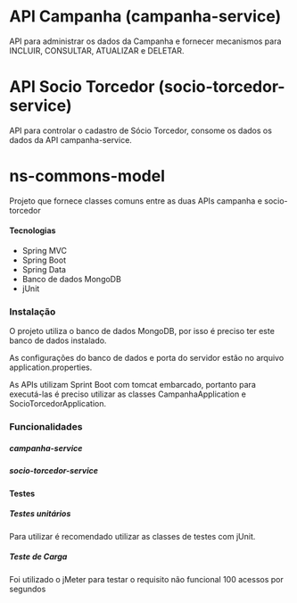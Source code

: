 # API Campanha (campanha-service)

API para administrar os dados da Campanha e fornecer mecanismos para INCLUIR, CONSULTAR, ATUALIZAR e DELETAR.

# API Socio Torcedor (socio-torcedor-service)

API para controlar o cadastro de Sócio Torcedor, consome os dados os dados da API campanha-service.

# ns-commons-model

Projeto que fornece classes comuns entre as duas APIs campanha e socio-torcedor 

#### Tecnologias

- Spring MVC
- Spring Boot
- Spring Data
- Banco de dados MongoDB
- jUnit

### Instalação

O projeto utiliza o banco de dados MongoDB, por isso é preciso ter este banco de dados instalado.

As configurações do banco de dados e porta do servidor estão no arquivo application.properties.

As APIs utilizam Sprint Boot com tomcat embarcado, portanto para executá-las é preciso utilizar as classes CampanhaApplication e SocioTorcedorApplication. 

### Funcionalidades

##### campanha-service

##### socio-torcedor-service

#### Testes

##### Testes unitários

Para utilizar é recomendado utilizar as classes de testes com jUnit.

##### Teste de Carga

Foi utilizado o jMeter para testar o requisito não funcional 100 acessos por segundos